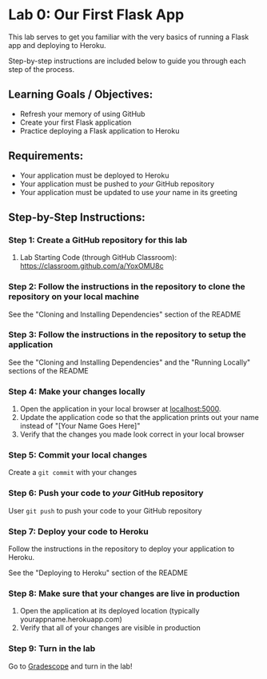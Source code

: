 # Lab 0: Our First Flask App

This lab serves to get you familiar with the very basics of running a Flask app and deploying to Heroku.

Step-by-step instructions are included below to guide you through each step of the process.  

## Learning Goals / Objectives:

* Refresh your memory of using GitHub
* Create your first Flask application
* Practice deploying a Flask application to Heroku

## Requirements:

* Your application must be deployed to Heroku
* Your application must be pushed to *your* GitHub repository
* Your application must be updated to use *your* name in its greeting

## Step-by-Step Instructions:

### Step 1: Create a GitHub repository for this lab

1. Lab Starting Code (through GitHub Classroom): https://classroom.github.com/a/YoxOMU8c

### Step 2: Follow the instructions in the repository to clone the repository on your local machine

See the "Cloning and Installing Dependencies" section of the README

### Step 3: Follow the instructions in the repository to setup the application

See the "Cloning and Installing Dependencies" and the "Running Locally" sections of the README

### Step 4: Make your changes locally

1. Open the application in your local browser at [localhost:5000](http://localhost:5000/).
2. Update the application code so that the application prints out your name instead of "[Your Name Goes Here]"
3. Verify that the changes you made look correct in your local browser

### Step 5: Commit your local changes

Create a `git commit` with your changes

### Step 6: Push your code to *your* GitHub repository

User `git push` to push your code to your GitHub repository

### Step 7: Deploy your code to Heroku

Follow the instructions in the repository to deploy your application to Heroku.

See the "Deploying to Heroku" section of the README

### Step 8: Make sure that your changes are live in production

1. Open the application at its deployed location (typically yourappname.herokuapp.com)
2. Verify that all of your changes are visible in production

### Step 9: Turn in the lab

Go to [Gradescope](https://www.gradescope.com/) and turn in the lab!
